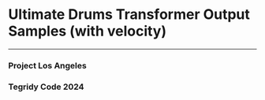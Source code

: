 # Ultimate Drums Transformer Output Samples (with velocity)

***

### Project Los Angeles
### Tegridy Code 2024
